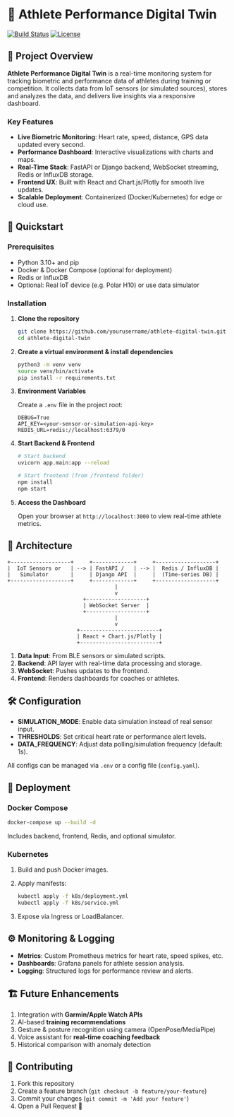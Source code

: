 # 🏃 Athlete Performance Digital Twin

[![Build Status](https://img.shields.io/github/actions/workflow/status/yourusername/athlete-digital-twin/ci.yml)](https://github.com/yourusername/athlete-digital-twin/actions)
[![License](https://img.shields.io/github/license/yourusername/athlete-digital-twin)](LICENSE)

## 📖 Project Overview

**Athlete Performance Digital Twin** is a real-time monitoring system for tracking biometric and performance data of athletes during training or competition. It collects data from IoT sensors (or simulated sources), stores and analyzes the data, and delivers live insights via a responsive dashboard.

### Key Features

* **Live Biometric Monitoring**: Heart rate, speed, distance, GPS data updated every second.
* **Performance Dashboard**: Interactive visualizations with charts and maps.
* **Real-Time Stack**: FastAPI or Django backend, WebSocket streaming, Redis or InfluxDB storage.
* **Frontend UX**: Built with React and Chart.js/Plotly for smooth live updates.
* **Scalable Deployment**: Containerized (Docker/Kubernetes) for edge or cloud use.

## 🚀 Quickstart

### Prerequisites

* Python 3.10+ and pip
* Docker & Docker Compose (optional for deployment)
* Redis or InfluxDB
* Optional: Real IoT device (e.g. Polar H10) or use data simulator

### Installation

1. **Clone the repository**

   ```bash
   git clone https://github.com/yourusername/athlete-digital-twin.git
   cd athlete-digital-twin
   ```

2. **Create a virtual environment & install dependencies**

   ```bash
   python3 -m venv venv
   source venv/bin/activate
   pip install -r requirements.txt
   ```

3. **Environment Variables**

   Create a `.env` file in the project root:

   ```dotenv
   DEBUG=True
   API_KEY=<your-sensor-or-simulation-api-key>
   REDIS_URL=redis://localhost:6379/0
   ```

4. **Start Backend & Frontend**

   ```bash
   # Start backend
   uvicorn app.main:app --reload

   # Start frontend (from /frontend folder)
   npm install
   npm start
   ```

5. **Access the Dashboard**

   Open your browser at `http://localhost:3000` to view real-time athlete metrics.

## 📐 Architecture

```text
+-------------------+     +-------------+     +-------------------+
|  IoT Sensors or   | --> | FastAPI /   | --> |  Redis / InfluxDB |
|   Simulator       |     | Django API  |     |  (Time-series DB) |
+-------------------+     +-------------+     +-------------------+
                                  |
                                  v
                        +-------------------+
                        | WebSocket Server  |
                        +-------------------+
                                  |
                                  v
                      +-------------------------+
                      | React + Chart.js/Plotly |
                      +-------------------------+
```

1. **Data Input**: From BLE sensors or simulated scripts.
2. **Backend**: API layer with real-time data processing and storage.
3. **WebSocket**: Pushes updates to the frontend.
4. **Frontend**: Renders dashboards for coaches or athletes.

## 🛠️ Configuration

* **SIMULATION\_MODE**: Enable data simulation instead of real sensor input.
* **THRESHOLDS**: Set critical heart rate or performance alert levels.
* **DATA\_FREQUENCY**: Adjust data polling/simulation frequency (default: 1s).

All configs can be managed via `.env` or a config file (`config.yaml`).

## 🚢 Deployment

### Docker Compose

```bash
docker-compose up --build -d
```

Includes backend, frontend, Redis, and optional simulator.

### Kubernetes

1. Build and push Docker images.

2. Apply manifests:

   ```bash
   kubectl apply -f k8s/deployment.yml
   kubectl apply -f k8s/service.yml
   ```

3. Expose via Ingress or LoadBalancer.

## ⚙️ Monitoring & Logging

* **Metrics**: Custom Prometheus metrics for heart rate, speed spikes, etc.
* **Dashboards**: Grafana panels for athlete session analysis.
* **Logging**: Structured logs for performance review and alerts.

## 🏗️ Future Enhancements

1. Integration with **Garmin/Apple Watch APIs**
2. AI-based **training recommendations**
3. Gesture & posture recognition using camera (OpenPose/MediaPipe)
4. Voice assistant for **real-time coaching feedback**
5. Historical comparison with anomaly detection

## 🤝 Contributing

1. Fork this repository
2. Create a feature branch (`git checkout -b feature/your-feature`)
3. Commit your changes (`git commit -m 'Add your feature'`)
4. Open a Pull Request 🚀


